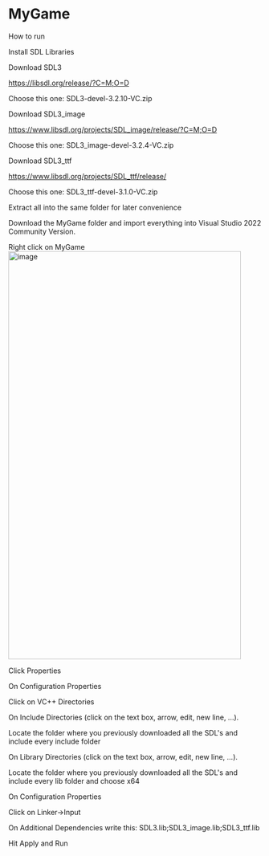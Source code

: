 # MyGame
How to run

Install SDL Libraries

Download SDL3

https://libsdl.org/release/?C=M;O=D

Choose this one: SDL3-devel-3.2.10-VC.zip

Download SDL3_image

https://www.libsdl.org/projects/SDL_image/release/?C=M;O=D

Choose this one: SDL3_image-devel-3.2.4-VC.zip

Download SDL3_ttf

https://www.libsdl.org/projects/SDL_ttf/release/

Choose this one: SDL3_ttf-devel-3.1.0-VC.zip

Extract all into the same folder for later convenience 

Download the MyGame folder and import everything into Visual Studio 2022 Community Version.

Right click on MyGame
<img width="463" height="813" alt="image" src="https://github.com/user-attachments/assets/504d7088-fbc7-45bf-9a04-3b01a989b048" />

Click Properties

On Configuration Properties

Click on VC++ Directories

On Include Directories (click on the text box, arrow, edit, new line, ...).

Locate the folder where you previously downloaded all the SDL's and include every include folder

On Library Directories (click on the text box, arrow, edit, new line, ...).

Locate the folder where you previously downloaded all the SDL's and include every lib folder and choose x64

On Configuration Properties

Click on Linker->Input

On Additional Dependencies write this: SDL3.lib;SDL3_image.lib;SDL3_ttf.lib

Hit Apply and Run
